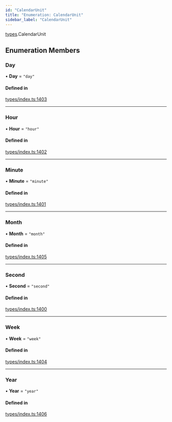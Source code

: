 ```yaml
---
id: "CalendarUnit"
title: "Enumeration: CalendarUnit"
sidebar_label: "CalendarUnit"
---
```


[types](../../../modules/Types/Types.md).CalendarUnit

## Enumeration Members

### Day

• **Day** = ``"day"``

#### Defined in

[types/index.ts:1403](https://github.com/F-OBrien/polymesh-sdk/blob/012f1745/src/types/index.ts#L1403)

___

### Hour

• **Hour** = ``"hour"``

#### Defined in

[types/index.ts:1402](https://github.com/F-OBrien/polymesh-sdk/blob/012f1745/src/types/index.ts#L1402)

___

### Minute

• **Minute** = ``"minute"``

#### Defined in

[types/index.ts:1401](https://github.com/F-OBrien/polymesh-sdk/blob/012f1745/src/types/index.ts#L1401)

___

### Month

• **Month** = ``"month"``

#### Defined in

[types/index.ts:1405](https://github.com/F-OBrien/polymesh-sdk/blob/012f1745/src/types/index.ts#L1405)

___

### Second

• **Second** = ``"second"``

#### Defined in

[types/index.ts:1400](https://github.com/F-OBrien/polymesh-sdk/blob/012f1745/src/types/index.ts#L1400)

___

### Week

• **Week** = ``"week"``

#### Defined in

[types/index.ts:1404](https://github.com/F-OBrien/polymesh-sdk/blob/012f1745/src/types/index.ts#L1404)

___

### Year

• **Year** = ``"year"``

#### Defined in

[types/index.ts:1406](https://github.com/F-OBrien/polymesh-sdk/blob/012f1745/src/types/index.ts#L1406)
